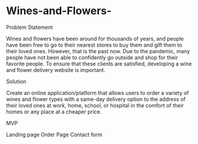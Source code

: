 # Wines-and-Flowers-

Problem Statement

Wines and flowers have been around for thousands of years, and people have been free to go to their nearest stores to buy them and gift them to their loved ones. However, that is the past now. Due to the pandemic, many people have not been able to confidently go outside and shop for their favorite people. To ensure that these clients are satisfied, developing a wine and flower delivery website is important. 

Solution

Create an online application/platform that allows users to order a variety of wines and flower types with a same-day delivery option to the address of their loved ones at work, home, school, or hospital in the comfort of their homes or any place at a cheaper price.

MVP

Landing page
Order Page
Contact form

